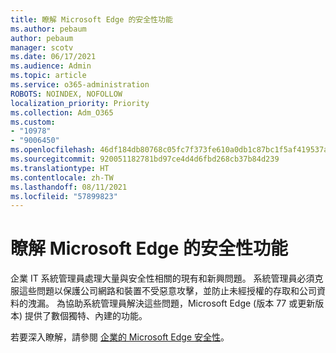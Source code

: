 ```yaml
---
title: 瞭解 Microsoft Edge 的安全性功能
ms.author: pebaum
author: pebaum
manager: scotv
ms.date: 06/17/2021
ms.audience: Admin
ms.topic: article
ms.service: o365-administration
ROBOTS: NOINDEX, NOFOLLOW
localization_priority: Priority
ms.collection: Adm_O365
ms.custom:
- "10978"
- "9006450"
ms.openlocfilehash: 46df184db80768c05fc7f373fe610a0db1c87bc1f5af419537a3534ecea05784
ms.sourcegitcommit: 920051182781bd97ce4d4d6fbd268cb37b84d239
ms.translationtype: HT
ms.contentlocale: zh-TW
ms.lasthandoff: 08/11/2021
ms.locfileid: "57899823"
---
```

# <a name="learn-about-the-security-features-of-microsoft-edge"></a>瞭解 Microsoft Edge 的安全性功能

企業 IT 系統管理員處理大量與安全性相關的現有和新興問題。 系統管理員必須克服這些問題以保護公司網路和裝置不受惡意攻擊，並防止未經授權的存取和公司資料的洩漏。 為協助系統管理員解決這些問題，Microsoft Edge (版本 77 或更新版本) 提供了數個獨特、內建的功能。 

若要深入瞭解，請參閱 [企業的 Microsoft Edge 安全性](https://docs.microsoft.com/DeployEdge/ms-edge-security-for-business)。